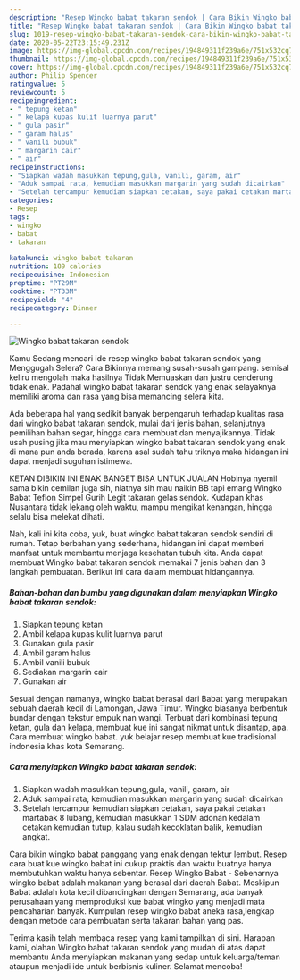 ```yaml
---
description: "Resep Wingko babat takaran sendok | Cara Bikin Wingko babat takaran sendok Yang Enak Banget"
title: "Resep Wingko babat takaran sendok | Cara Bikin Wingko babat takaran sendok Yang Enak Banget"
slug: 1019-resep-wingko-babat-takaran-sendok-cara-bikin-wingko-babat-takaran-sendok-yang-enak-banget
date: 2020-05-22T23:15:49.231Z
image: https://img-global.cpcdn.com/recipes/194849311f239a6e/751x532cq70/wingko-babat-takaran-sendok-foto-resep-utama.jpg
thumbnail: https://img-global.cpcdn.com/recipes/194849311f239a6e/751x532cq70/wingko-babat-takaran-sendok-foto-resep-utama.jpg
cover: https://img-global.cpcdn.com/recipes/194849311f239a6e/751x532cq70/wingko-babat-takaran-sendok-foto-resep-utama.jpg
author: Philip Spencer
ratingvalue: 5
reviewcount: 5
recipeingredient:
- " tepung ketan"
- " kelapa kupas kulit luarnya parut"
- " gula pasir"
- " garam halus"
- " vanili bubuk"
- " margarin cair"
- " air"
recipeinstructions:
- "Siapkan wadah masukkan tepung,gula, vanili, garam, air"
- "Aduk sampai rata, kemudian masukkan margarin yang sudah dicairkan"
- "Setelah tercampur kemudian siapkan cetakan, saya pakai cetakan martabak 8 lubang, kemudian masukkan 1 SDM adonan kedalam cetakan kemudian tutup, kalau sudah kecoklatan balik, kemudian angkat."
categories:
- Resep
tags:
- wingko
- babat
- takaran

katakunci: wingko babat takaran 
nutrition: 189 calories
recipecuisine: Indonesian
preptime: "PT29M"
cooktime: "PT33M"
recipeyield: "4"
recipecategory: Dinner

---
```



![Wingko babat takaran sendok](https://img-global.cpcdn.com/recipes/194849311f239a6e/751x532cq70/wingko-babat-takaran-sendok-foto-resep-utama.jpg)

Kamu Sedang mencari ide resep wingko babat takaran sendok yang Menggugah Selera? Cara Bikinnya memang susah-susah gampang. semisal keliru mengolah maka hasilnya Tidak Memuaskan dan justru cenderung tidak enak. Padahal wingko babat takaran sendok yang enak selayaknya memiliki aroma dan rasa yang bisa memancing selera kita.

Ada beberapa hal yang sedikit banyak berpengaruh terhadap kualitas rasa dari wingko babat takaran sendok, mulai dari jenis bahan, selanjutnya pemilihan bahan segar, hingga cara membuat dan menyajikannya. Tidak usah pusing jika mau menyiapkan wingko babat takaran sendok yang enak di mana pun anda berada, karena asal sudah tahu triknya maka hidangan ini dapat menjadi suguhan istimewa.

KETAN DIBIKIN INI ENAK BANGET BISA UNTUK JUALAN Hobinya nyemil sama bikin cemilan juga sih, niatnya sih mau naikin BB tapi emang Wingko Babat Teflon Simpel Gurih Legit takaran gelas sendok. Kudapan khas Nusantara tidak lekang oleh waktu, mampu mengikat kenangan, hingga selalu bisa melekat dihati.


Nah, kali ini kita coba, yuk, buat wingko babat takaran sendok sendiri di rumah. Tetap berbahan yang sederhana, hidangan ini dapat memberi manfaat untuk membantu menjaga kesehatan tubuh kita. Anda dapat membuat Wingko babat takaran sendok memakai 7 jenis bahan dan 3 langkah pembuatan. Berikut ini cara dalam membuat hidangannya.

<!--inarticleads1-->

##### Bahan-bahan dan bumbu yang digunakan dalam menyiapkan Wingko babat takaran sendok:

1. Siapkan  tepung ketan
1. Ambil  kelapa kupas kulit luarnya parut
1. Gunakan  gula pasir
1. Ambil  garam halus
1. Ambil  vanili bubuk
1. Sediakan  margarin cair
1. Gunakan  air


Sesuai dengan namanya, wingko babat berasal dari Babat yang merupakan sebuah daerah kecil di Lamongan, Jawa Timur. Wingko biasanya berbentuk bundar dengan tekstur empuk nan wangi. Terbuat dari kombinasi tepung ketan, gula dan kelapa, membuat kue ini sangat nikmat untuk disantap, apa. Cara membuat wingko babat. yuk belajar resep membuat kue tradisional indonesia khas kota Semarang. 

<!--inarticleads2-->

##### Cara menyiapkan Wingko babat takaran sendok:

1. Siapkan wadah masukkan tepung,gula, vanili, garam, air
1. Aduk sampai rata, kemudian masukkan margarin yang sudah dicairkan
1. Setelah tercampur kemudian siapkan cetakan, saya pakai cetakan martabak 8 lubang, kemudian masukkan 1 SDM adonan kedalam cetakan kemudian tutup, kalau sudah kecoklatan balik, kemudian angkat.


Cara bikin wingko babat panggang yang enak dengan tektur lembut. Resep cara buat kue wingko babat ini cukup praktis dan waktu buatnya hanya membutuhkan waktu hanya sebentar. Resep Wingko Babat - Sebenarnya wingko babat adalah makanan yang berasal dari daerah Babat. Meskipun Babat adalah kota kecil dibandingkan dengan Semarang, ada banyak perusahaan yang memproduksi kue babat wingko yang menjadi mata pencaharian banyak. Kumpulan resep wingko babat aneka rasa,lengkap dengan metode cara pembuatan serta takaran bahan yang pas. 

Terima kasih telah membaca resep yang kami tampilkan di sini. Harapan kami, olahan Wingko babat takaran sendok yang mudah di atas dapat membantu Anda menyiapkan makanan yang sedap untuk keluarga/teman ataupun menjadi ide untuk berbisnis kuliner. Selamat mencoba!
